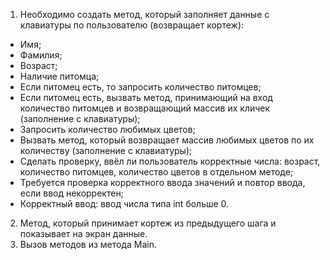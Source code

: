 1. Необходимо создать метод, который заполняет данные с клавиатуры по пользователю (возвращает кортеж):
* Имя;
* Фамилия;
* Возраст;
* Наличие питомца;
* Если питомец есть, то запросить количество питомцев;
* Если питомец есть, вызвать метод, принимающий на вход количество питомцев и возвращающий массив их кличек (заполнение с клавиатуры);
* Запросить количество любимых цветов;
* Вызвать метод, который возвращает массив любимых цветов по их количеству (заполнение с клавиатуры);
* Сделать проверку, ввёл ли пользователь корректные числа: возраст, количество питомцев, количество цветов в отдельном методе;
* Требуется проверка корректного ввода значений и повтор ввода, если ввод некорректен;
* Корректный ввод: ввод числа типа int больше 0.

2. Метод, который принимает кортеж из предыдущего шага и показывает на экран данные.
3. Вызов методов из метода Main.
